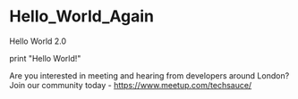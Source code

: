 # Hello_World_Again
Hello World 2.0

print "Hello World!"

Are you interested in meeting and hearing from developers around London?
Join our community today - https://www.meetup.com/techsauce/


